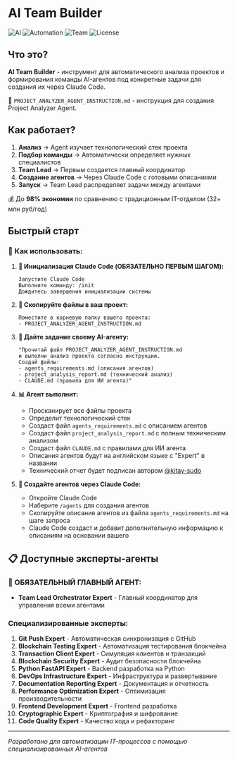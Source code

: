 # AI Team Builder

![AI](https://img.shields.io/badge/AI-Powered-blue?style=for-the-badge&logo=robot&logoColor=white)
![Automation](https://img.shields.io/badge/Automation-Ready-green?style=for-the-badge&logo=github-actions&logoColor=white)
![Team](https://img.shields.io/badge/Team-Builder-orange?style=for-the-badge&logo=users&logoColor=white)
![License](https://img.shields.io/badge/License-MIT-yellow?style=for-the-badge&logo=open-source-initiative&logoColor=white)

## Что это?

**AI Team Builder** - инструмент для автоматического анализа проектов и формирования команды AI-агентов под конкретные задачи для создания их через Claude Code.

📄 `PROJECT_ANALYZER_AGENT_INSTRUCTION.md` - инструкция для создания Project Analyzer Agent.

## Как работает?

1. **Анализ** → Agent изучает технологический стек проекта
2. **Подбор команды** → Автоматически определяет нужных специалистов
3. **Team Lead** → Первым создается главный координатор
4. **Создание агентов** → Через Claude Code с готовыми описаниями
5. **Запуск** → Team Lead распределяет задачи между агентами

💰 До **98% экономии** по сравнению с традиционным IT-отделом (32+ млн руб/год)

## Быстрый старт

### 📌 Как использовать:

1. **🚀 Инициализация Claude Code (ОБЯЗАТЕЛЬНО ПЕРВЫМ ШАГОМ):**
   ```
   Запустите Claude Code
   Выполните команду: /init
   Дождитесь завершения инициализации системы
   ```

2. **📁 Скопируйте файлы в ваш проект:**
   ```
   Поместите в корневую папку вашего проекта:
   - PROJECT_ANALYZER_AGENT_INSTRUCTION.md
   ```

3. **🤖 Дайте задание своему AI-агенту:**
   ```
   "Прочитай файл PROJECT_ANALYZER_AGENT_INSTRUCTION.md 
   и выполни анализ проекта согласно инструкции. 
   Создай файлы:
   - agents_requirements.md (описания агентов)
   - project_analysis_report.md (технический анализ)
   - CLAUDE.md (правила для ИИ агента)"
   ```

4. **📊 Агент выполнит:**
   - Просканирует все файлы проекта
   - Определит технологический стек
   - Создаст файл `agents_requirements.md` с описанием агентов
   - Создаст файл `project_analysis_report.md` с полным техническим анализом
   - Создаст файл `CLAUDE.md` с правилами для ИИ агента
   - Описания агентов будут на английском языке с "Expert" в названии
   - Технический отчет будет подписан автором [@kitay-sudo](https://github.com/kitay-sudo)

5. **🎯 Создайте агентов через Claude Code:**
    - Откройте Claude Code 
    - Наберите `/agents` для создания агентов
    - Скопируйте описания агентов из файла `agents_requirements.md` на шаге запроса
    - Claude Code создаст и добавит дополнительную информацию к описаниям на основании вашего

## 📋 Доступные эксперты-агенты

### 🎯 ОБЯЗАТЕЛЬНЫЙ ГЛАВНЫЙ АГЕНТ:
- **Team Lead Orchestrator Expert** - Главный координатор для управления всеми агентами

### Специализированные эксперты:
1. **Git Push Expert** - Автоматическая синхронизация с GitHub
2. **Blockchain Testing Expert** - Автоматизация тестирования блокчейна
3. **Transaction Client Expert** - Симуляция клиентов и транзакций
4. **Blockchain Security Expert** - Аудит безопасности блокчейна
5. **Python FastAPI Expert** - Backend разработка на Python
6. **DevOps Infrastructure Expert** - Инфраструктура и развертывание
7. **Documentation Reporting Expert** - Документация и отчетность
8. **Performance Optimization Expert** - Оптимизация производительности
9. **Frontend Development Expert** - Frontend разработка
10. **Cryptographic Expert** - Криптография и шифрование
11. **Code Quality Expert** - Качество кода и рефакторинг
---

*Разработано для автоматизации IT-процессов с помощью специализированных AI-агентов*




